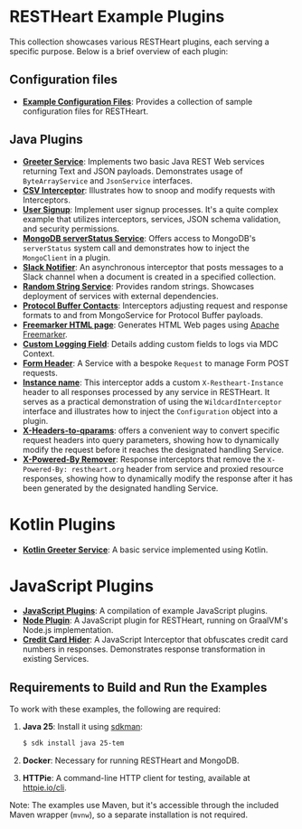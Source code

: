 # RESTHeart Example Plugins

This collection showcases various RESTHeart plugins, each serving a specific purpose. Below is a brief overview of each plugin:

## Configuration files

- **[Example Configuration Files](example-conf-files/README.md)**: Provides a collection of sample configuration files for RESTHeart.

## Java Plugins

 - **[Greeter Service](greeter-service/README.md)**: Implements two basic Java REST Web services returning Text and JSON payloads. Demonstrates usage of `ByteArrayService` and `JsonService` interfaces.
 - **[CSV Interceptor](csv-interceptor/README.md)**: Illustrates how to snoop and modify requests with Interceptors.
 - **[User Signup](user-signup/README.md)**: Implement user signup processes. It's a quite complex example that utilizes interceptors, services, JSON schema validation, and security permissions.
 - **[MongoDB serverStatus Service](mongo-status-service/README.md)**: Offers access to MongoDB's `serverStatus` system call and demonstrates how to inject the `MongoClient` in a plugin.
 - **[Slack Notifier](slack-notifier/README.md)**: An asynchronous interceptor that posts messages to a Slack channel when a document is created in a specified collection.
 - **[Random String Service](random-string-service/README.md)**: Provides random strings. Showcases deployment of services with external dependencies.
 - **[Protocol Buffer Contacts](protobuffer-contacts/README.md)**: Interceptors adjusting request and response formats to and from MongoService for Protocol Buffer payloads.
 - **[Freemarker HTML page](freemarker/README.md)**: Generates HTML Web pages using [Apache Freemarker](https://freemarker.apache.org/).
 - **[Custom Logging Field](custom-logging-field/README.md)**: Details adding custom fields to logs via MDC Context.
 - **[Form Header](form-header/README.md)**: A Service with a bespoke `Request` to manage Form POST requests.
 - **[Instance name](instance-name/README.md)**: This interceptor adds a custom `X-Restheart-Instance` header to all responses processed by any service in RESTHeart. It serves as a practical demonstration of using the `WildcardInterceptor` interface and illustrates how to inject the `Configuration` object into a plugin.
 - **[X-Headers-to-qparams](x-headers-to-qparams/README.md)**:  offers a convenient way to convert specific request headers into query parameters, showing how to dynamically modify the request before it reaches the designated handling Service.
 - **[X-Powered-By Remover](x-powered-by-remover/README.md)**: Response interceptors that remove the `X-Powered-By: restheart.org` header from service and proxied resource responses, showing how to dynamically modify the response after it has been generated by the designated handling Service.

# Kotlin Plugins

- **[Kotlin Greeter Service](kotlin-greeter-service/README.md)**: A basic service implemented using Kotlin.

# JavaScript Plugins

- **[JavaScript Plugins](js-plugin/README.md)**: A compilation of example JavaScript plugins.
- **[Node Plugin](node-plugin/README.md)**: A JavaScript plugin for RESTHeart, running on GraalVM's Node.js implementation.
- **[Credit Card Hider](credit-card-hider/README.md)**: A JavaScript Interceptor that obfuscates credit card numbers in responses. Demonstrates response transformation in existing Services.

## Requirements to Build and Run the Examples

To work with these examples, the following are required:

1. **Java 25**: Install it using [sdkman](https://sdkman.io/):
   ```bash
   $ sdk install java 25-tem
   ```

2. **Docker**: Necessary for running RESTHeart and MongoDB.

3. **HTTPie**: A command-line HTTP client for testing, available at [httpie.io/cli](https://httpie.io/cli).

Note: The examples use Maven, but it's accessible through the included Maven wrapper (`mvnw`), so a separate installation is not required.
